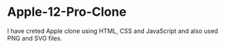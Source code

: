 # Apple-12-Pro-Clone
I have creted Apple clone using HTML, CSS and JavaScript and also used PNG and SVG files.
